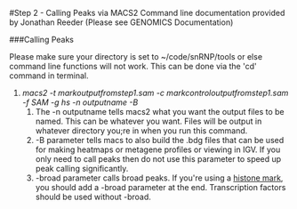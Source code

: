 #Step 2 - Calling Peaks via MACS2
Command line documentation provided by Jonathan Reeder (Please see GENOMICS Documentation)

###Calling Peaks

Please make sure your directory is set to ~/code/snRNP/tools or else command line functions will not work. This can be done via the 'cd' command in terminal.

1. *macs2 -t markoutputfromstep1.sam -c markcontroloutputfromstep1.sam -f SAM -g hs -n outputname -B*
    1. The -n outputname tells macs2 what you want the output files to be named. This can be whatever you want. Files will be output in whatever directory you;re in when you run this command.
    2. -B parameter tells macs to also build the .bdg files that can be used for making heatmaps or metagene profiles or viewing in IGV. If you only need to call peaks then do not use this parameter to speed up peak calling significantly.
    3. -broad parameter calls broad peaks. If you're using a [histone mark](http://www.nature.com/scitable/definition/histone-histones-57), you should add a -broad parameter at the end. Transcription factors should be used without -broad.
